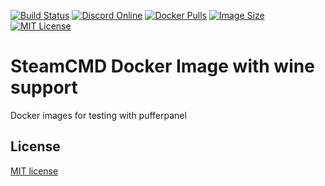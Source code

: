 [![Build Status](https://github.com/steamcmd/docker/actions/workflows/build.yml/badge.svg)](https://github.com/steamcmd/docker/actions)
[![Discord Online](https://img.shields.io/discord/928592378711912488.svg)](https://discord.goover.dev)
[![Docker Pulls](https://img.shields.io/docker/pulls/goover/steamcmd-wine.svg)](https://hub.docker.com/r/goover/steamcmd-wine)
[![Image Size](https://img.shields.io/docker/image-size/goover/steamcmd-wine/latest.svg)](https://hub.docker.com/r/goover/steamcmd-wine)
[![MIT License](https://img.shields.io/badge/license-MIT-blue.svg)](LICENSE)

# SteamCMD Docker Image with wine support
Docker images for testing with pufferpanel

## License

[MIT license](LICENSE)
